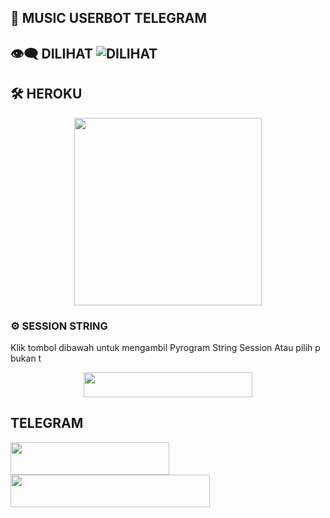 ## 🎵 MUSIC USERBOT TELEGRAM


## 👁‍🗨 DILIHAT ![DILIHAT](https://komarev.com/ghpvc/?username=Good-Boys-Exe&color=blue&style=flat-square&label=ORANG)


## 🛠️ HEROKU
<p align="center"><a href="https://heroku.com/deploy?template=https://github.com/Good-Boys-Exe/vcg-userbot"><img src="https://img.shields.io/badge/DEPLOY KE-HEROKU-blue?style=plastic&logo=heroku&logoColor=yellow"width="300"heigh="100" /></a></p>


### ⚙️ SESSION STRING
Klik tombol dibawah untuk mengambil Pyrogram String Session Atau pilih p bukan t
<p align="center"><a href="https://replit.com/@GoodBoysExe/string-session?lite=1&outputonly=1"><img src="https://img.shields.io/badge/DAPATKAN-STRING-blue?style=plastic&logo=replit&logoColor=yellow"width="270" height="40" /></a></p>


## TELEGRAM
<p>
    <a href="https://t.me/GB_03101999" target="blank"><img src="https://img.shields.io/badge/OWNER-blue?style=plastic&logo=telegram"width="254" height="52"/></a>
    <a href="https://t.me/GroupMusicRandom" target="blank"><img src="https://img.shields.io/badge/Join Music-Group-red?style=plastic&logo=telegram"width="319" height="52"/></a>
</p>
